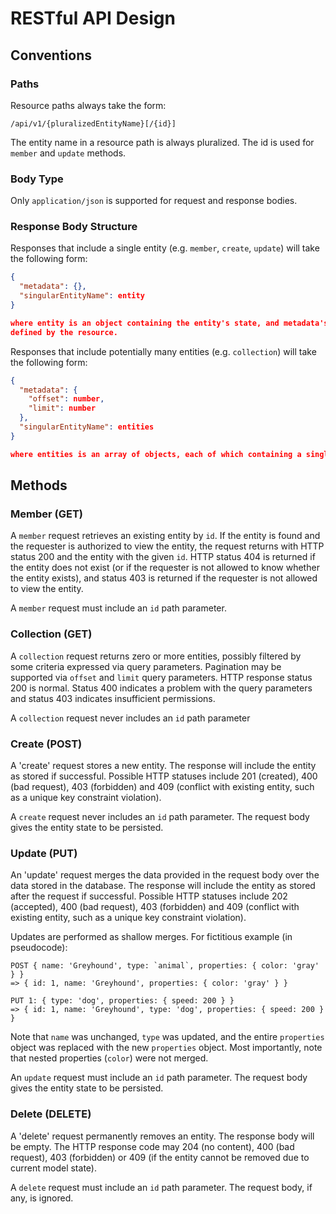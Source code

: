 # RESTful API Design

## Conventions

### Paths

Resource paths always take the form:
```
/api/v1/{pluralizedEntityName}[/{id}]
```
The entity name in a resource path is always pluralized. The id is used for `member` and `update`
methods.

### Body Type

Only `application/json` is supported for request and response bodies.

### Response Body Structure

Responses that include a single entity (e.g. `member`, `create`, `update`) will take the following
form:

``` json
{
  "metadata": {},
  "singularEntityName": entity
}

where entity is an object containing the entity's state, and metadata's properties, if any, will be
defined by the resource.
```

Responses that include potentially many entities (e.g. `collection`) will take the following
form:

``` json
{
  "metadata": {
    "offset": number,
    "limit": number
  },
  "singularEntityName": entities
}

where entities is an array of objects, each of which containing a single entity's state.
```

## Methods

### Member (GET)

A `member` request retrieves an existing entity by `id`. If the entity is found and the requester is
authorized to view the entity, the request returns with HTTP status 200 and the entity with the
given `id`. HTTP status 404 is returned if the entity does not exist (or if the requester is not
allowed to know whether the entity exists), and status 403 is returned if the requester is not
allowed to view the entity.

A `member` request must include an `id` path parameter.

### Collection (GET)

A `collection` request returns zero or more entities, possibly filtered by some criteria expressed
via query parameters. Pagination may be supported via `offset` and `limit` query parameters. HTTP
response status 200 is normal. Status 400 indicates a problem with the query parameters and status
403 indicates insufficient permissions.

A `collection` request never includes an `id` path parameter

### Create (POST)

A 'create' request stores a new entity. The response will include the entity as stored if
successful. Possible HTTP statuses include 201 (created), 400 (bad request), 403 (forbidden) and
409 (conflict with existing entity, such as a unique key constraint violation).

A `create` request never includes an `id` path parameter. The request body gives the entity state
to be persisted.

### Update (PUT)

An 'update' request merges the data provided in the request body over the data stored in the
database. The response will include the entity as stored after the request if successful. Possible
HTTP statuses include 202 (accepted), 400 (bad request), 403 (forbidden) and
409 (conflict with existing entity, such as a unique key constraint violation).

Updates are performed as shallow merges. For fictitious example (in pseudocode):
```
POST { name: 'Greyhound', type: `animal`, properties: { color: 'gray' } }
=> { id: 1, name: 'Greyhound', properties: { color: 'gray' } }

PUT 1: { type: 'dog', properties: { speed: 200 } }
=> { id: 1, name: 'Greyhound', type: 'dog', properties: { speed: 200 } }
```

Note that `name` was unchanged, `type` was updated, and the entire `properties` object was replaced
with the new `properties` object. Most importantly, note that nested properties (`color`) were not
merged.

An `update` request must include an `id` path parameter. The request body gives the entity state
to be persisted.

### Delete (DELETE)

A 'delete' request permanently removes an entity. The response body will be empty. The HTTP response
code may 204 (no content), 400 (bad request), 403 (forbidden) or 409 (if the entity cannot be
removed due to current model state).

A `delete` request must include an `id` path parameter. The request body, if any, is ignored.

